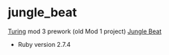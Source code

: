 # jungle_beat

[Turing](turing.edu) mod 3 prework (old Mod 1 project) [Jungle Beat](https://backend.turing.edu/module1/projects/jungle_beat)


* Ruby version 2.7.4


